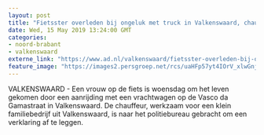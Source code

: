 ```yaml
---
layout: post
title: "Fietsster overleden bij ongeluk met truck in Valkenswaard, chauffeur familiebedrijfje aangeslagen: ‘Wat een drama’"
date: Wed, 15 May 2019 13:24:00 GMT
categories: 
- noord-brabant 
- valkenswaard 
externe_link: "https://www.ad.nl/valkenswaard/fietsster-overleden-bij-ongeluk-met-truck-in-valkenswaard-chauffeur-familiebedrijfje-aangeslagen-wat-een-drama~ab145518/"
feature_image: "https://images2.persgroep.net/rcs/uaHFp57yt4IOrV_xlwGnjn-MgW0/diocontent/148436745/_fitwidth/400/?appId=21791a8992982cd8da851550a453bd7f&quality=0.7"
---
```


VALKENSWAARD - Een vrouw op de fiets is woensdag om het leven gekomen door een aanrijding met een vrachtwagen op de Vasco da Gamastraat in Valkenswaard. De chauffeur, werkzaam voor een klein familiebedrijf uit Valkenswaard, is naar het politiebureau gebracht om een verklaring af te leggen.
